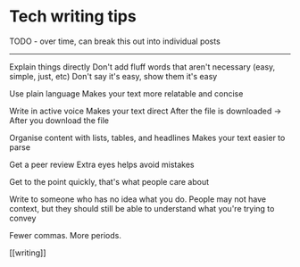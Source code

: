 # Tech writing tips

TODO - over time, can break this out into individual posts

---

Explain things directly
Don't add fluff words that aren't necessary (easy, simple, just, etc)
Don't say it's easy, show them it's easy

Use plain language
Makes your text more relatable and concise

Write in active voice
Makes your text direct
After the file is downloaded -> After you download the file

Organise content with lists, tables, and headlines
Makes your text easier to parse

Get a peer review
Extra eyes helps avoid mistakes

Get to the point quickly, that's what people care about

Write to someone who has no idea what you do.
People may not have context, but they should still be able to understand what you're trying to convey

Fewer commas. More periods.

[[writing]]
